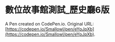 # 數位故事館測試_歷史廳6版

A Pen created on CodePen.io. Original URL: [https://codepen.io/Smallowl/pen/eYpJpXb](https://codepen.io/Smallowl/pen/eYpJpXb).


